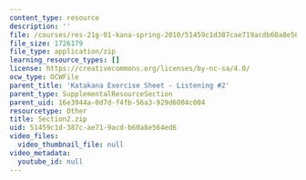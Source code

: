 ```yaml
---
content_type: resource
description: ''
file: /courses/res-21g-01-kana-spring-2010/51459c1d387cae719acdb60a8e564ed6_Section2.zip
file_size: 1726179
file_type: application/zip
learning_resource_types: []
license: https://creativecommons.org/licenses/by-nc-sa/4.0/
ocw_type: OCWFile
parent_title: 'Katakana Exercise Sheet - Listening #2'
parent_type: SupplementalResourceSection
parent_uid: 16e3944a-0d7d-f4fb-56a3-929d6004c004
resourcetype: Other
title: Section2.zip
uid: 51459c1d-387c-ae71-9acd-b60a8e564ed6
video_files:
  video_thumbnail_file: null
video_metadata:
  youtube_id: null
---
```

